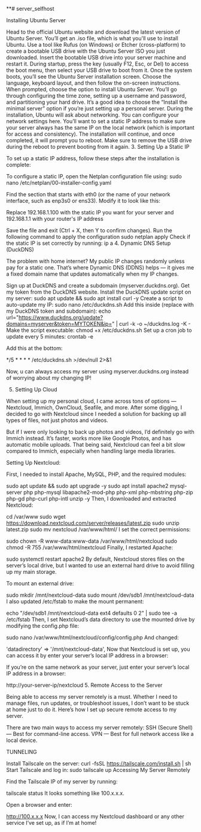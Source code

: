 **# server_selfhost



 Installing Ubuntu Server



Head to the official Ubuntu website and download the latest version of Ubuntu Server. You’ll get an .iso file, which is what you'll use to install Ubuntu.
Use a tool like Rufus (on Windows) or Etcher (cross-platform) to create a bootable USB drive with the Ubuntu Server ISO you just downloaded.
Insert the bootable USB drive into your server machine and restart it. During startup, press the key (usually F12, Esc, or Del) to access the boot menu, then select your USB drive to boot from it.
Once the system boots, you’ll see the Ubuntu Server installation screen. Choose the language, keyboard layout, and then follow the on-screen instructions.
When prompted, choose the option to install Ubuntu Server. You’ll go through configuring the time zone, setting up a username and password, and partitioning your hard drive.
It’s a good idea to choose the “Install the minimal server” option if you’re just setting up a personal server.
During the installation, Ubuntu will ask about networking. You can configure your network settings here. You’ll want to set a static IP address to make sure your server always has the same IP on the local network (which is important for access and consistency).
The installation will continue, and once completed, it will prompt you to reboot. Make sure to remove the USB drive during the reboot to prevent booting from it again.
3. Setting Up a Static IP

To set up a static IP address, follow these steps after the installation is complete:

To configure a static IP, open the Netplan configuration file using:
sudo nano /etc/netplan/00-installer-config.yaml

Find the section that starts with eth0 (or the name of your network interface, such as enp3s0 or ens33).
Modify it to look like this:

Replace 192.168.1.100 with the static IP you want for your server and 192.168.1.1 with your router's IP address

Save the file and exit (Ctrl + X, then Y to confirm changes).
Run the following command to apply the configuration
sudo netplan apply
Check if the static IP is set correctly by running:
ip a
4. Dynamic DNS Setup (DuckDNS)

The problem with home internet? My public IP changes randomly unless pay for a static one. That’s where Dynamic DNS (DDNS) helps — it gives me a fixed domain name that updates automatically when my IP changes.

Sign up at DuckDNS and create a subdomain (myserver.duckdns.org).
Get my token from the DuckDNS website.
Install the DuckDNS update script on my server:
sudo apt update && sudo apt install curl -y
Create a script to auto-update my IP:
sudo nano /etc/duckdns.sh
Add this inside (replace with my DuckDNS token and subdomain):
echo url="https://www.duckdns.org/update?domains=myserver&token=MYTOKEN&ip=" | curl -k -o ~/duckdns.log -K -
Make the script executable:
chmod +x /etc/duckdns.sh
Set up a cron job to update every 5 minutes:
crontab -e

Add this at the bottom:

*/5 * * * * /etc/duckdns.sh >/dev/null 2>&1

Now, u can always access my server using myserver.duckdns.org instead of worrying about my changing IP!

5. Setting Up Cloud

When setting up my personal cloud, I came across tons of options — Nextcloud, Immich, OwnCloud, Seafile, and more. After some digging, I decided to go with Nextcloud since I needed a solution for backing up all types of files, not just photos and videos.

But if I were only looking to back up photos and videos, I’d definitely go with Immich instead. It’s faster, works more like Google Photos, and has automatic mobile uploads. That being said, Nextcloud can feel a bit slow compared to Immich, especially when handling large media libraries.

Setting Up Nextcloud:

First, I needed to install Apache, MySQL, PHP, and the required modules:

sudo apt update && sudo apt upgrade -y
sudo apt install apache2 mysql-server php php-mysql libapache2-mod-php php-xml php-mbstring php-zip php-gd php-curl php-intl unzip -y
Then, I downloaded and extracted Nextcloud:

cd /var/www
sudo wget https://download.nextcloud.com/server/releases/latest.zip
sudo unzip latest.zip
sudo mv nextcloud /var/www/html/
I set the correct permissions:

sudo chown -R www-data:www-data /var/www/html/nextcloud
sudo chmod -R 755 /var/www/html/nextcloud
Finally, I restarted Apache:

sudo systemctl restart apache2
By default, Nextcloud stores files on the server’s local drive, but I wanted to use an external hard drive to avoid filling up my main storage.

To mount an external drive:

sudo mkdir /mnt/nextcloud-data
sudo mount /dev/sdb1 /mnt/nextcloud-data
I also updated /etc/fstab to make the mount permanent:

echo "/dev/sdb1 /mnt/nextcloud-data ext4 defaults 0 2" | sudo tee -a /etc/fstab
Then, I set Nextcloud’s data directory to use the mounted drive by modifying the config.php file:

sudo nano /var/www/html/nextcloud/config/config.php
And changed:

'datadirectory' => '/mnt/nextcloud-data',
Now that Nextcloud is set up, you can access it by enter your server’s local IP address in a browser:

If you’re on the same network as your server, just enter your server’s local IP address in a browser:

http://your-server-ip/nextcloud
5. Remote Access to the Server

Being able to access my server remotely is a must. Whether I need to manage files, run updates, or troubleshoot issues, I don’t want to be stuck at home just to do it. Here’s how I set up secure remote access to my server.

There are two main ways to access my server remotely:
SSH (Secure Shell) — Best for command-line access.
VPN — Best for full network access like a local device.


TUNNELING


Install Tailscale on the server:
curl -fsSL https://tailscale.com/install.sh | sh
Start Tailscale and log in:
sudo tailscale up
Accessing My Server Remotely

Find the Tailscale IP of my server by running:

tailscale status
It looks something like 100.x.x.x.

Open a browser and enter:

http://100.x.x.x
Now, I can access my Nextcloud dashboard or any other service I’ve set up, as if I’m at home!


